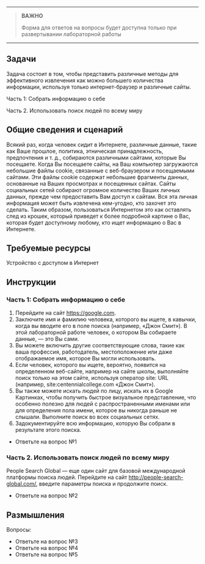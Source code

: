 
---

> **ВАЖНО**
> 
> Форма для ответов на вопросы будет доступна только при развертывании лабораторной работы 

---

## Задачи

Задача состоит в том, чтобы представить различные методы для эффективного извлечения как можно большего количества информации, используя только интернет-браузер и различные сайты.

Часть 1: Собрать информацию о себе

Часть 2. Использовать поиск людей по всему миру

## Общие сведения и сценарий

Всякий раз, когда человек сидит в Интернете, различные данные, такие как Ваше прошлое, политика, этническая принадлежность, предпочтения и т. д., собираются различными сайтами, которые Вы посещаете. Когда Вы посещаете сайты, на Ваш компьютер загружаются небольшие файлы cookie, связанные с веб-браузером и посещаемыми сайтами. Эти файлы cookie содержат небольшие фрагменты данных, основанные на Ваших просмотрах и посещенных сайтах. Сайты социальных сетей собирают огромное количество Ваших личных данных, прежде чем предоставить Вам доступ к сайтам. Вся эта личная информация может быть извлечена кем-угодно, кто захочет это сделать. Таким образом, пользоваться Интернетом это как оставлять след из крошек, который приведет к более подробной картине о Вас, которая будет доступному любому, кто ищет информацию о Вас в Интернете.

## Требуемые ресурсы

Устройство с доступом в Интернет

## Инструкции

### Часть 1: Собрать информацию о себе

1. Перейдите на сайт https://google.com.
2. Заключите имя и фамилию человека, которого вы ищете, в кавычки, когда вы вводите его в поле поиска (например, «Джон Смит»). В этой лабораторной работе человек, о котором Вы собираете данные, — это Вы сами.
3. Вы можете включить другие соответствующие слова, такие как ваша профессия, работодатель, местоположение или даже отображаемое имя, которое Вы могли использовать.
4. Если человек, которого вы ищете, вероятно, появится на определенном веб-сайте, например на сайте школы, выполняйте поиск только на этом сайте, используя оператор site: URL (например, site:centennialcollege.com «Джон Смит»).
5. Вы также можете искать людей по лицу, искать их в Google Картинках, чтобы получить быстрое визуальное представление, что особенно полезно для людей с распространенными именами или для определения пола имени, которое вы никогда раньше не слышали. Выполните поиск во всех социальных сетях.
6. Задокументируйте всю информацию, которую Вы собрали в результате этого поиска.

- Ответьте на вопрос №1

### Часть 2. Использовать поиск людей по всему миру

People Search Global — еще один сайт для базовой международной платформы поиска людей. Перейдите на сайт http://people-search-global.com/, введите параметры поиска и продолжите поиск.

- Ответьте на вопрос №2

## Размышления

Вопросы:
- Ответьте на вопрос №3
- Ответьте на вопрос №4
- Ответьте на вопрос №5